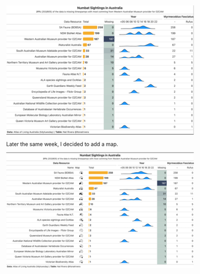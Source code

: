 

![Table](numbats_table.png)


Later the same week, I decided to add a map.

![Table](numbats_table_map.png)
